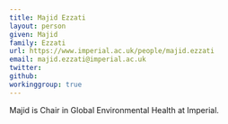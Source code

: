 ```yaml
---
title: Majid Ezzati
layout: person
given: Majid
family: Ezzati
url: https://www.imperial.ac.uk/people/majid.ezzati
email: majid.ezzati@imperial.ac.uk
twitter: 
github: 
workinggroup: true
---
```


Majid is Chair in Global Environmental Health at Imperial.
